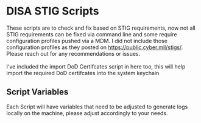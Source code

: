 # DISA STIG Scripts

These scripts are to check and fix based on STIG requirements, now not all STIG requirements can be fixed via command line and some require configuration profiles pushed via a MDM. I did not include those configuration profiles as they posted on https://public.cyber.mil/stigs/. Please reach out for any recommendations or issues.
<br />
<br />
I've included the import DoD Certifcates script in here too, this will help import the required DoD certifcates into the system keychain
<br />

## Script Variables
Each Script will have variables that need to be adjusted to generate logs locally on the machine, please adjust accordingly to your needs.
<br />
